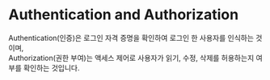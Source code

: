 # Authentication and Authorization

Authentication(인증)은 로그인 자격 증명을 확인하여 로그인 한 사용자를 인식하는 것이며, <br>
Authorization(권한 부여)는 액세스 제어로 사용자가 읽기, 수정, 삭제를 허용하는지 여부를 확인하는 것입니다.